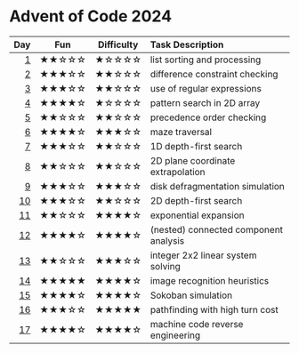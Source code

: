 # Advent of Code 2024

| Day      | Fun   | Difficulty | Task Description
| -------: | :---: | :--------: | :---------------
|  [1](01) | ★★☆☆☆ | ★☆☆☆☆      | list sorting and processing
|  [2](02) | ★★★☆☆ | ★★☆☆☆      | difference constraint checking
|  [3](03) | ★★★☆☆ | ★★☆☆☆      | use of regular expressions
|  [4](04) | ★★★★☆ | ★☆☆☆☆      | pattern search in 2D array
|  [5](05) | ★★☆☆☆ | ★★☆☆☆      | precedence order checking
|  [6](06) | ★★★★☆ | ★★★☆☆      | maze traversal
|  [7](07) | ★★★☆☆ | ★★☆☆☆      | 1D depth-first search
|  [8](08) | ★★☆☆☆ | ★★☆☆☆      | 2D plane coordinate extrapolation
|  [9](09) | ★★★☆☆ | ★★★☆☆      | disk defragmentation simulation
| [10](10) | ★★★☆☆ | ★★☆☆☆      | 2D depth-first search
| [11](11) | ★★☆☆☆ | ★★★★☆      | exponential expansion
| [12](12) | ★★★★☆ | ★★★★☆      | (nested) connected component analysis
| [13](13) | ★★☆☆☆ | ★★★☆☆      | integer 2x2 linear system solving
| [14](14) | ★★★★★ | ★★★★☆      | image recognition heuristics
| [15](15) | ★★★★☆ | ★★★★☆      | Sokoban simulation
| [16](16) | ★★★☆☆ | ★★★★★      | pathfinding with high turn cost
| [17](17) | ★★★★☆ | ★★★★☆      | machine code reverse engineering
